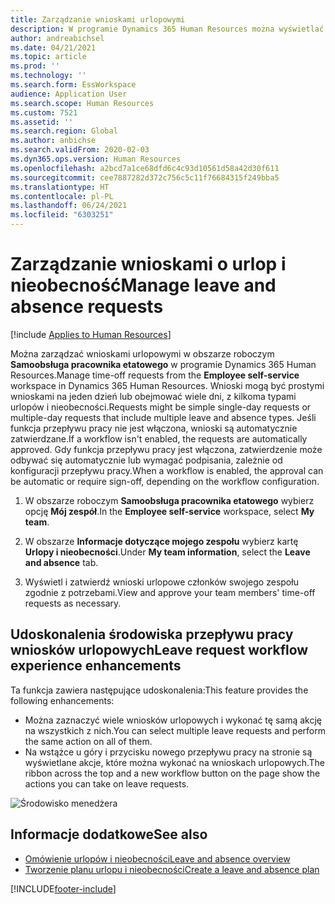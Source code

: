```yaml
---
title: Zarządzanie wnioskami urlopowymi
description: W programie Dynamics 365 Human Resources można wyświetlać i zatwierdzać wnioski o urlopy i nieobecności.
author: andreabichsel
ms.date: 04/21/2021
ms.topic: article
ms.prod: ''
ms.technology: ''
ms.search.form: EssWorkspace
audience: Application User
ms.search.scope: Human Resources
ms.custom: 7521
ms.assetid: ''
ms.search.region: Global
ms.author: anbichse
ms.search.validFrom: 2020-02-03
ms.dyn365.ops.version: Human Resources
ms.openlocfilehash: a2bcd7a1ce68dfd6c4c93d10561d58a42d30f611
ms.sourcegitcommit: cee7887282d372c756c5c11f76684315f249bba5
ms.translationtype: HT
ms.contentlocale: pl-PL
ms.lasthandoff: 06/24/2021
ms.locfileid: "6303251"
---
```

# <a name="manage-leave-and-absence-requests"></a><span data-ttu-id="c79f0-103">Zarządzanie wnioskami o urlop i nieobecność</span><span class="sxs-lookup"><span data-stu-id="c79f0-103">Manage leave and absence requests</span></span>

[!include [Applies to Human Resources](../includes/applies-to-hr.md)]

<span data-ttu-id="c79f0-104">Można zarządzać wnioskami urlopowymi w obszarze roboczym **Samoobsługa pracownika etatowego** w programie Dynamics 365 Human Resources.</span><span class="sxs-lookup"><span data-stu-id="c79f0-104">Manage time-off requests from the **Employee self-service** workspace in Dynamics 365 Human Resources.</span></span> <span data-ttu-id="c79f0-105">Wnioski mogą być prostymi wnioskami na jeden dzień lub obejmować wiele dni, z kilkoma typami urlopów i nieobecności.</span><span class="sxs-lookup"><span data-stu-id="c79f0-105">Requests might be simple single-day requests or multiple-day requests that include multiple leave and absence types.</span></span> <span data-ttu-id="c79f0-106">Jeśli funkcja przepływu pracy nie jest włączona, wnioski są automatycznie zatwierdzane.</span><span class="sxs-lookup"><span data-stu-id="c79f0-106">If a workflow isn't enabled, the requests are automatically approved.</span></span> <span data-ttu-id="c79f0-107">Gdy funkcja przepływu pracy jest włączona, zatwierdzenie może odbywać się automatycznie lub wymagać podpisania, zależnie od konfiguracji przepływu pracy.</span><span class="sxs-lookup"><span data-stu-id="c79f0-107">When a workflow is enabled, the approval can be automatic or require sign-off, depending on the workflow configuration.</span></span>

1. <span data-ttu-id="c79f0-108">W obszarze roboczym **Samoobsługa pracownika etatowego** wybierz opcję **Mój zespół**.</span><span class="sxs-lookup"><span data-stu-id="c79f0-108">In the **Employee self-service** workspace, select **My team**.</span></span>

2. <span data-ttu-id="c79f0-109">W obszarze **Informacje dotyczące mojego zespołu** wybierz kartę **Urlopy i nieobecności**.</span><span class="sxs-lookup"><span data-stu-id="c79f0-109">Under **My team information**, select the **Leave and absence** tab.</span></span>

3. <span data-ttu-id="c79f0-110">Wyświetl i zatwierdź wnioski urlopowe członków swojego zespołu zgodnie z potrzebami.</span><span class="sxs-lookup"><span data-stu-id="c79f0-110">View and approve your team members' time-off requests as necessary.</span></span>

## <a name="leave-request-workflow-experience-enhancements"></a><span data-ttu-id="c79f0-111">Udoskonalenia środowiska przepływu pracy wniosków urlopowych</span><span class="sxs-lookup"><span data-stu-id="c79f0-111">Leave request workflow experience enhancements</span></span>

<span data-ttu-id="c79f0-112">Ta funkcja zawiera następujące udoskonalenia:</span><span class="sxs-lookup"><span data-stu-id="c79f0-112">This feature provides the following enhancements:</span></span>

- <span data-ttu-id="c79f0-113">Można zaznaczyć wiele wniosków urlopowych i wykonać tę samą akcję na wszystkich z nich.</span><span class="sxs-lookup"><span data-stu-id="c79f0-113">You can select multiple leave requests and perform the same action on all of them.</span></span>
- <span data-ttu-id="c79f0-114">Na wstążce u góry i przycisku nowego przepływu pracy na stronie są wyświetlane akcje, które można wykonać na wnioskach urlopowych.</span><span class="sxs-lookup"><span data-stu-id="c79f0-114">The ribbon across the top and a new workflow button on the page show the actions you can take on leave requests.</span></span>

![Środowisko menedżera](media/hr-leave-and-absence-manager-experience.png)

## <a name="see-also"></a><span data-ttu-id="c79f0-116">Informacje dodatkowe</span><span class="sxs-lookup"><span data-stu-id="c79f0-116">See also</span></span>

- [<span data-ttu-id="c79f0-117">Omówienie urlopów i nieobecności</span><span class="sxs-lookup"><span data-stu-id="c79f0-117">Leave and absence overview</span></span>](hr-leave-and-absence-overview.md)
- [<span data-ttu-id="c79f0-118">Tworzenie planu urlopu i nieobecności</span><span class="sxs-lookup"><span data-stu-id="c79f0-118">Create a leave and absence plan</span></span>](hr-leave-and-absence-plans.md)

[!INCLUDE[footer-include](../includes/footer-banner.md)]
